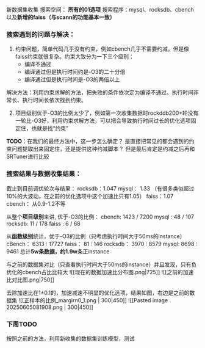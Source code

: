 新数据集收集
搜索空间： **所有的01选项**
搜索程序：mysql、rocksdb、cbench以及**新增的faiss（与scann的功能基本一致）**

### 搜索遇到的问题与解决：
1. 约束问题，简单代码几乎没有约束，例如cbench几乎不需要约减。但是像faiss约束就很复杂。约束大致分为一下三个级别：
	* 编译不通过
	* 编译通过但是执行时间约是-O3的二十分倍
	* 编译通过但是执行时间是-O3的两倍以上

解决方法：利用约束求解的方法，把失败的条件依次定为编译不通过、执行时间非常长、执行时间长依次找到约束。

2. 项目级别优于-O3的比例太少了，例如第一次收集数据时rockddb200+轮没有一轮比-O3好，利用约束求解方法，可以把会导致执行时间过长的优化选项固定住，也就是找“约束”

**TODO**：在我们的最终方法中，这一步怎么确定？
是直接把常见的都会遇到的约束问题提取出来固定住，还是提供这种约减脚本？ 
但是最后肯定是约减之后再和SRTuner进行比较

### 搜索结果与数据收集结果：
截止到目前调优轮次与结果：
rocksdb：1.047
mysql： 1.33 （有很多类似超过10%的大波动，在之前的优化选项中这个加速比只有1.05）
faiss：1.07
cbench： 从0.9-1.2不等

从整个**项目级别**来讲, 优于-O3的比例：
cbench: 1423 / 7200
mysql :  48 / 107
rocksdb: 11 / 178
faiss :  6 / 68




从**函数级别**统计，优于-O3的比例（只考虑执行时间大于50ms的instance）
cBench：   6313 : 17727
faiss：       81     : 146
rocksdb： 3970 : 8579
mysql:       8698 : 9461
总计**5w条数据，约1.9w**条正instance

与之前的数据集对比（只查看执行时间大于50ms的instance）并且发现，只有负优化的cbench占比比较大
![[现在的数据加速比分布图.png|725]]  ![[之前的加速比对比图.png|750]]

去除加速比在1±0.1的，加速减速不明显的优化选项，结果如图，右边是之前的数据集
![[正样本的比例_margirn0_1.png | 300|450]]       ![[Pasted image 20250605081908.png | 300|450]]

### 下周TODO
按照之前的方法，利用新收集的数据集训练模型，测试
